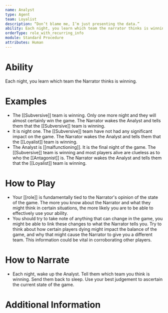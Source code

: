 ```yaml
---
name: Analyst
type: Agent
team: Loyalist
description: “Don’t blame me, I’m just presenting the data.”
ability: Each night, you learn which team the narrator thinks is winning.
orderType: role_with_recurring_info
module: Standard Procedure
attributes: Human
---
```

# Ability
Each night, you learn which team the Narrator thinks is winning.

# Examples
- The [[Subversive]] team is winning. Only one more night and they will almost certainly win the game. The Narrator wakes the Analyst and tells them that the [[Subversive]] team is winning.
- It is night one. The [[Subversive]] team have not had any significant impact on the game. The Narrator wakes the Analyst and tells them that the [[Loyalist]] team is winning.
- The Analyst is [[malfunctioning]]. It is the final night of the game. The [[Subversive]] team is winning and most players alive are clueless as to who the [[Antagonist]] is. The Narrator wakes the Analyst and tells them that the [[Loyalist]] team is winning.

# How to Play
- Your [[role]] is fundamentally tied to the Narrator's opinion of the state of the game. The more you know about the Narrator and what they might think in certain situations, the more likely you are to be able to effectively use your ability.
- You should try to take note of anything that can change in the game, you might be able to link these changes to what the Narrator tells you. Try to think about how certain players dying might impact the balance of the game, and why that might cause the Narrator to give you a different team. This information could be vital in corroborating other players.

# How to Narrate
- Each night, wake up the Analyst. Tell them which team you think is winning. Send them back to sleep. Use your best judgement to ascertain the current state of the game.

# Additional Information
